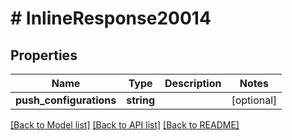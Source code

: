 # # InlineResponse20014

## Properties

Name | Type | Description | Notes
------------ | ------------- | ------------- | -------------
**push_configurations** | **string** |  | [optional]

[[Back to Model list]](../../README.md#models) [[Back to API list]](../../README.md#endpoints) [[Back to README]](../../README.md)
